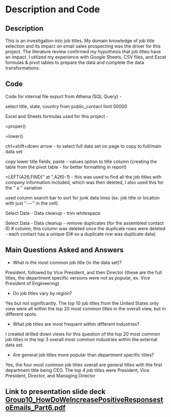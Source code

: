 # Description and Code

## Description
This is an investigation into job titles. My domain knowledge of job title selection and its impact on email sales prospecting was the driver for this project. The literature review confirmed my hypothesis that job titles have an impact.
I utilized my experience with Google Sheets, CSV files, and Excel formulas & pivot tables to prepare the data and complete the data transformations.

## Code
Code for internal file export from Athena (SQL Query) - 

select title, state, country
from public_contact limit 50000

Excel and Sheets formulas used for this project - 

=proper()

=lower()

ctrl+shift+down arrow - to select full data set on page to copy to full/main data set

copy lower title fields, paste – values option to title column (creating the table from the pivot table - for better formatting in report)

=LEFT(A26,FIND(" at ",A26)-1) - this was used to find all the job titles with company information included, which was then deleted, I also used this for the " a " variation

used column search bar to sort for junk data lines (ex. job title or location with just "---" in the cell)

Select Data - Data cleanup - trim whitespace

Select Data - Data cleanup - remove duplicates (for the assembled contact ID # column, this column was deleted once the duplicate rows were deleted - each contact has a unique ID# so a duplicate row was duplicate data)


## Main Questions Asked and Answers
- What is the most common job title (in the data set)? 

President, followed by Vice President, and then Director (these are the full titles, the department specific versions were not as popular, ex. Vice President of Engineering)

- Do job titles vary by region? 

Yes but not significantly. The top 10 job titles from the United States only view were all within the top 20 most common titles in the overall view, but in different spots. 

- What job titles are most frequent within different industries? 

I created drilled down views for this question of the top 20 most common job titles in the top 3 overall most common industries within the external data set.

- Are general job titles more popular than department specific titles?

Yes, the four most common job titles overall are general titles with the first department title being CEO. The top 4 job titles were President, Vice President, Director, and Managing Director

## Link to presentation slide deck [Group10_HowDoWeIncreasePositiveResponsestoEmails_Part6.pdf](https://github.com/DLeenheer/CSPB_4502_project/files/13643746/Group10_HowDoWeIncreasePositiveResponsestoEmails_Part6.pdf)
